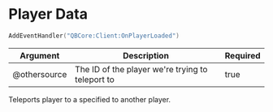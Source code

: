 # Player Data

```lua
AddEventHandler("QBCore:Client:OnPlayerLoaded")
```

| Argument | Description | Required |
| ----------- | ----------- | ----------- |
| @othersource | The ID of the player we're trying to teleport to | true |

Teleports player to a specified to another player.